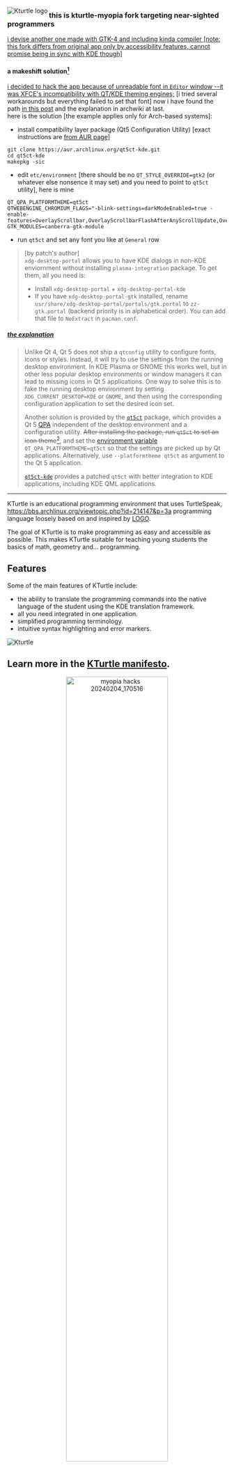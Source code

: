 <img src="icons/64-apps-kturtle.png" align="left"
     title="Kturtle logo">

### this is kturtle-myopia fork targeting near-sighted programmers
<ins>i devise another one made with GTK-4 and including kinda compiler [note: this fork differs from original app only by accessibility features, cannot promise being in sync with KDE though]<ins/>
#### a makeshift solution[^1]
<ins>i decided to hack the app because of unreadable font in `Editor` window --it was XFCE's incompatibility with QT/KDE theming engines;</ins> [i tried several workarounds but everything failed to set that font] now i have found the path [in this post](https://bbs.archlinux.org/viewtopic.php?id=214147&p=3) and the explanation in archwiki at last.  
here is the solution [the example applies only for Arch-based systems]:
- install compatibility layer package (Qt5 Configuration Utility) [exact instructions are [from AUR page](https://aur.archlinux.org/packages/qt5ct-kde)]
```
git clone https://aur.archlinux.org/qt5ct-kde.git
cd qt5ct-kde
makepkg -sic
```
- edit `etc/environment` [there should be no `QT_STYLE_OVERRIDE=gtk2` (or whatever else nonsence it may set) and you need to point to `qt5ct` utility], here is mine
```
QT_QPA_PLATFORMTHEME=qt5ct
QTWEBENGINE_CHROMIUM_FLAGS="-blink-settings=darkModeEnabled=true -enable-features=OverlayScrollbar,OverlayScrollbarFlashAfterAnyScrollUpdate,OverlayScrollbarFlashWhenMouseEnter"
GTK_MODULES=canberra-gtk-module
```
- run `qt5ct` and set any font you like at `General` row

> [by patch's author]  
> `xdg-desktop-portal` allows you to have KDE dialogs in non-KDE enviornment without installing `plasma-integration` package. To get them, all you need is:
>  - Install `xdg-desktop-portal` + `xdg-desktop-portal-kde`
>  - If you have `xdg-desktop-portal-gtk` installed, rename `usr/share/xdg-desktop-portal/portals/gtk.portal` to `zz-gtk.portal` (backend priority is in alphabetical order). You can add that file to `NoExtract` in `pacman.conf`.

##### [the explanation](https://wiki.archlinux.org/title/Qt#Configuration_of_Qt_5_applications_under_environments_other_than_KDE_Plasma)
> Unlike Qt 4, Qt 5 does not ship a `qtconfig` utility to configure fonts, icons or styles. Instead, it will try to use the settings from the running desktop environment. In KDE Plasma or GNOME this works well, but in other less popular desktop environments or window managers it can lead to missing icons in Qt 5 applications. One way to solve this is to fake the running desktop environment by setting `XDG_CURRENT_DESKTOP=KDE` or `GNOME`, and then using the corresponding configuration application to set the desired icon set.
> 
> Another solution is provided by the [`qt5ct`](https://archlinux.org/packages/?name=qt5ct) package, which provides a Qt 5 [QPA](https://wiki.qt.io/Qt_Platform_Abstraction) independent of the desktop environment and a configuration utility. <del>After installing the package, run `qt5ct` to set an icon theme</del>[^2], and set the [environment variable](https://wiki.archlinux.org/title/Environment_variable) `QT_QPA_PLATFORMTHEME=qt5ct` so that the settings are picked up by Qt applications. Alternatively, use `--platformtheme qt5ct` as argument to the Qt 5 application.
> 
> [`qt5ct-kde`](https://aur.archlinux.org/packages/qt5ct-kde) provides a patched `qt5ct` with better integration to KDE applications, including KDE QML applications.
---

KTurtle is an educational programming environment that uses TurtleSpeak, https://bbs.archlinux.org/viewtopic.php?id=214147&p=3a programming language loosely based on and inspired by [LOGO](http://en.wikipedia.org/wiki/Logo_programming_language).

The goal of KTurtle is to make programming as easy and accessible as possible. This makes KTurtle suitable for teaching young students the basics of math, geometry and... programming.

## Features

Some of the main features of KTurtle include:
* the ability to translate the programming commands into the native language of the student using the KDE translation framework.
* all you need integrated in one application.
* simplified programming terminology.
* intuitive syntax highlighting and error markers.

![Kturtle](icons/kturtle.gif)

Learn more in the [KTurtle manifesto](MANIFESTO.md).
---
<p align="center">
 <img width="68%" alt="myopia hacks 20240204_170516" title="myopia hacks" src="https://github.com/irulanCorrino/kturtle-myopia/assets/98284211/e0bfeb5f-4e33-4a62-8185-ad506a8d74b7">
</p>

[^1]: i am not going to abandon my idea of hacking the kTurtle app --i want `Fonts` in `Settings` menu's top row + custom colors and so on [BTW does anyone know CAN I THE HELL reuse the keycaps from cheap wireless `mass-office keyboard` for a high-end mechanic one? i had spent several days making my own font of photoluminescent tape, DAMN!!!]

[^2]: Archwiki is mistaken here --don't do THAT in the order they have specified --you would get only a frustration because of a `SEGFAULT` for `qt5ct`






